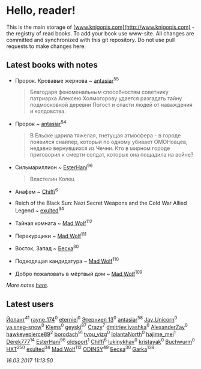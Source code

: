 # Hello, reader!
This is the main storage of [www.knigopis.com](http://www.knigopis.com) - the registry of read books.
To add your book use www-site. All changes are committed and synchronized with this git repository.
Do not use pull requests to make changes here.


## Latest books with notes
* Пророк. Кровавые жернова ~ [antasiar](users/688/68827372-vkontakte)<sup>55</sup>
    > Благодаря феноменальным способностям советнику патриарха Алексею Холмогорову удается разгадать тайну подмосковной деревни Погост и спасти людей от наваждения и колдовства.

* Пророк ~ [antasiar](users/688/68827372-vkontakte)<sup>54</sup>
    > В Ельске царила тяжелая, гнетущая атмосфера - в городе появился снайпер, который по одному убивает ОМОНовцев, недавно вернувшихся из Чечни. Кто в мирном городе приговорил к смерти солдат, которых она пощадила на войне?

* Сильмариллион ~ [EsterHani](users/305/30558181-vkontakte)<sup>96</sup>
    > Властелин Колец

* Анафем ~ [Chiffi](users/105/105831994080785626680-google)<sup>6</sup>

* Reich of the Black Sun: Nazi Secret Weapons and the Cold War Allied Legend ~ [exulted](users/100/100599204551896265722-google)<sup>34</sup>

* Тайная комната ~ [Mad Wolf](users/947/94738840-vkontakte)<sup>112</sup>

* Перекурщики ~ [Mad Wolf](users/947/94738840-vkontakte)<sup>111</sup>

* Восток, Запад ~ [Беска](users/157/1577468-vkontakte)<sup>30</sup>

* Подходящая кандидатура ~ [Mad Wolf](users/947/94738840-vkontakte)<sup>110</sup>

* Добро пожаловать в мёртвый дом ~ [Mad Wolf](users/947/94738840-vkontakte)<sup>109</sup>


_More notes [here](latest_books_with_notes.md)._


## Latest users
[Йолант](users/104/104690883692185089260-google)<sup>41</sup> 
[rayne_174](users/434/4342425-vkontakte)<sup>0</sup> 
[eterniel](users/322/322948100-yandex)<sup>0</sup> 
[Этерниел 13](users/165/16501172616331031425-mailru)<sup>0</sup> 
[antasiar](users/688/68827372-vkontakte)<sup>58</sup> 
[Jay_Unicorn](users/105/105966239678473224939-google)<sup>0</sup> 
[ya.sneg-snow](users/194/194247311-yandex)<sup>0</sup> 
[Klems](users/874/874082822732697-facebook)<sup>0</sup> 
[geyski](users/221/221959664-vkontakte)<sup>87</sup> 
[Crazy](users/172/1724160371208898-facebook)<sup>7</sup> 
[dmitriev.ivashka](users/457/45795901-vkontakte)<sup>0</sup> 
[AlexanderZay](users/111/111509705189100053263-google)<sup>0</sup> 
[hawkeyepierce89](users/317/317314037-vkontakte)<sup>2</sup> 
[borodach](users/157/15706320-vkontakte)<sup>91</sup> 
[tvou_vizg](users/399/399207464-vkontakte)<sup>0</sup> 
[IolantaNorth](users/245/2457849566-twitter)<sup>0</sup> 
[hajime_mei](users/335/335968601-vkontakte)<sup>1</sup> 
[Derek777](users/153/15386028-yandex)<sup>14</sup> 
[EsterHani](users/305/30558181-vkontakte)<sup>96</sup> 
[oldsport](users/670/67028882-vkontakte)<sup>1</sup> 
[Chiffi](users/105/105831994080785626680-google)<sup>6</sup> 
[lukinykhav](users/174/17455474-vkontakte)<sup>0</sup> 
[kristayak](users/404/404035163-vkontakte)<sup>0</sup> 
[Buchwurm](users/100/100001175351667-facebook)<sup>0</sup> 
[HXT](users/100/100002563462782-facebook)<sup>250</sup> 
[exulted](users/100/100599204551896265722-google)<sup>34</sup> 
[Mad Wolf](users/947/94738840-vkontakte)<sup>112</sup> 
[ODINSY](users/100/100978570902186865324-google)<sup>49</sup> 
[Беска](users/157/1577468-vkontakte)<sup>30</sup> 
[Garka](users/115/115753719718250012620-google)<sup>138</sup> 


_16.03.2017 11:13:50_
